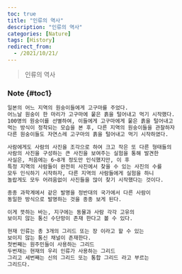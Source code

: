```yaml
---
toc: true
title: "인류의 역사"
description: "인류의 역사" 
categories: [Nature]
tags: [History]
redirect_from:
  - /2021/10/21/
---
```


> 인류의 역사

### Note {#toc1}

```md
일본의 어느 지역의 원숭이들에게 고구마를 주었다.
어느날 원숭이 한 마리가 고구마에 뭍은 흙을 털어내고 먹기 시작했다.
100명의 원숭이를 선별하여, 이들에게 고구마에게 뭍은 흙을 털어내고
먹는 방식이 정착되는 모습을 본 후, 다른 지역의 원숭이들을 관찰하자
다른 원숭이들도 자연스레 고구마의 흙을 털어내고 먹기 시작하였다.

사람에게도 사람의 사진을 조각으로 하여 크고 작은 또 다른 형태들의
사람의 사진을 구성하는 큰 사진을 보여주는 실험을 통해 발견한 
사실은, 처음에는 6~8개 정도만 인식했지만, 이 후
특정 지역의 사람들이 완전히 사진에서 찾을 수 있는 사진의 수를
모두 인식하기 시작하자, 다른 지역의 사람들에게 실험을 하니
놀랍게도 모두 어려움없이 사진들을 많이 찾기 시작했다는 것이다.

종종 과학계에서 같은 발명을 정반대의 국가에서 다른 사람이
동일한 방식으로 발명하는 것을 종종 보게 된다.

이게 뜻하는 바는, 지구에는 동물과 사람 각각 고유의
보이지 않는 통신 수단망이 존재 한다고 볼 수 있다.

현재 인류는 총 3개의 그리드 또는 장 이라고 할 수 있는
보이지 않는 통신 채널이 존재한다.
첫번째는 원주민들이 사용하는 그리드
두번재는 현재의 우리 인류가 사용하는 그리드
그리고 세번째는 신의 그리드 또는 통합 그리드 라고 부르는 
그리드다.
```

[^1]: This is a footnote.

[kramdown]: https://kramdown.gettalong.org/
[My Blog]: https://marindie.github.io
